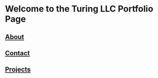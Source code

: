 

# Welcome to the Turing LLC Portfolio Page

## [About](Pages/About.md)

## [Contact](Pages/Contact.md)
 
## [Projects](Pages/Work_Projects.md)
